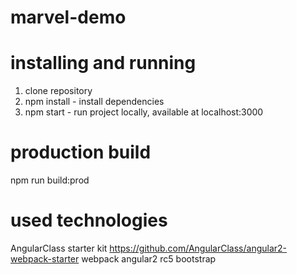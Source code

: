 # marvel-demo

# installing and running
1. clone repository
2. npm install - install dependencies
3. npm start - run project locally, available at localhost:3000

# production build
npm run build:prod

# used technologies
AngularClass starter kit https://github.com/AngularClass/angular2-webpack-starter
webpack
angular2 rc5
bootstrap